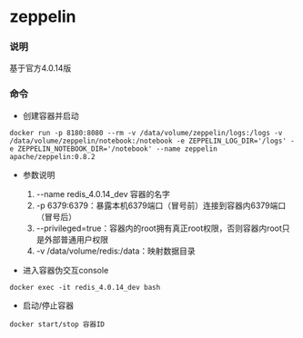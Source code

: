 # zeppelin

### 说明

基于官方4.0.14版


### 命令

* 创建容器并启动
```
docker run -p 8180:8080 --rm -v /data/volume/zeppelin/logs:/logs -v /data/volume/zeppelin/notebook:/notebook -e ZEPPELIN_LOG_DIR='/logs' -e ZEPPELIN_NOTEBOOK_DIR='/notebook' --name zeppelin apache/zeppelin:0.8.2

```

* 参数说明
  1. --name redis_4.0.14_dev 容器的名字  
  2. -p 6379:6379：暴露本机6379端口（冒号前）连接到容器内6379端口（冒号后）   
  3. --privileged=true：容器内的root拥有真正root权限，否则容器内root只是外部普通用户权限  
  4. -v /data/volume/redis:/data：映射数据目录

* 进入容器伪交互console
```
docker exec -it redis_4.0.14_dev bash
```

* 启动/停止容器
```
docker start/stop 容器ID
```
